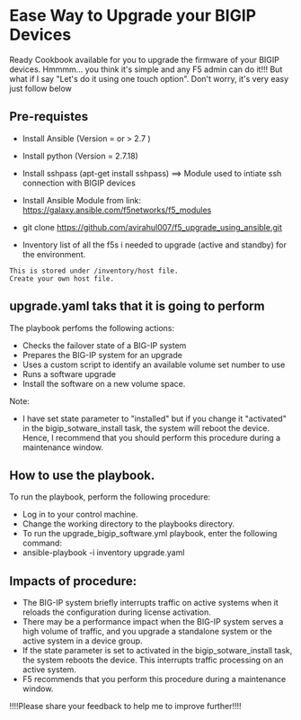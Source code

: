 # Ease Way to Upgrade your BIGIP Devices

Ready Cookbook available for you to upgrade the firmware of your BIGIP devices. Hmmmm... you think it's simple and any F5 admin can do it!!! But what if I say "Let's do it using one touch option". Don't worry, it's very easy just follow below 

## Pre-requistes 

* Install Ansible (Version = or > 2.7 )
* Install python (Version = 2.7.18)
* Install sshpass (apt-get install sshpass) ==> Module used to intiate ssh connection with BIGIP devices
* Install Ansible Module from link: https://galaxy.ansible.com/f5networks/f5_modules 
* git clone https://github.com/avirahul007/f5_upgrade_using_ansible.git 


* Inventory list of all the f5s i needed to upgrade (active and standby) for the environment.

```
This is stored under /inventory/host file.
Create your own host file.
```

## upgrade.yaml taks that it is going to perform

The playbook perfoms the following actions:

* Checks the failover state of a BIG-IP system
* Prepares the BIG-IP system for an upgrade
* Uses a custom script to identify an available volume set number to use
* Runs a software upgrade
* Install the software on a new volume space.

Note: 
* I have set state parameter to "installed" but if you change it "activated" in the bigip_sotware_install task, the system will reboot the device. Hence, I recommend that you should perform this procedure during a maintenance window.

## How to use the playbook.

To run the playbook, perform the following procedure:

* Log in to your control machine.
* Change the working directory to the playbooks directory.
* To run the upgrade_bigip_software.yml playbook, enter the following command:
* ansible-playbook -i inventory upgrade.yaml

## Impacts of procedure: 

* The BIG-IP system briefly interrupts traffic on active systems when it reloads the configuration during license activation.
* There may be a performance impact when the BIG-IP system serves a high volume of traffic, and you upgrade a standalone system or the  active system in a device group.
* If the state parameter is set to activated in the bigip_sotware_install task, the system reboots the device. This interrupts traffic processing on an active system.
* F5 recommends that you perform this procedure during a maintenance window.


!!!!Please share your feedback to help me to improve further!!!!

